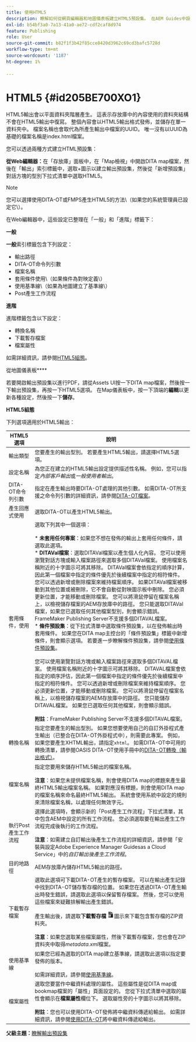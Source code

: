 ```yaml
---
title: 使用HTML5
description: 瞭解如何從網頁編輯器和地圖儀表板建立HTML5預設集。 在AEM Guides中設定HTML5輸出預設集。
exl-id: b54bf3a0-7a13-41a0-ae72-cdf2caf8d974
feature: Publishing
role: User
source-git-commit: b82f1f3b42f85cce8420d3962c69cd3bafc5728d
workflow-type: tm+mt
source-wordcount: '1187'
ht-degree: 1%

---
```


# HTML5 {#id205BE700XO1}

HTML5輸出會以平面資料夾階層產生。 這表示存放庫中的內容使用的資料夾結構不會在HTML5輸出中復寫。 整個內容會以HTML5輸出格式發佈，並儲存在單一資料夾中。 檔案名稱也會取代為所產生輸出中檔案的UUID。 唯一沒有以UUID為基礎的檔案名稱是index.html檔案。

您可以透過兩種方式建立HTML預設集：

**從Web編輯器：**&#x200B;在「存放庫」面板中，在「Map檢視」中開啟DITA map檔案，然後在「輸出」索引標籤中，選取+圖示以建立輸出預設集，然後從「新增預設集」對話方塊的型別下拉式清單中選取HTML5。

>[!NOTE]
>
> 您可以選擇使用DITA-OT或FMPS產生HTML5的方法\（如果您的系統管理員已設定它\）。

在Web編輯器中，這些設定已整理在「一般」和「進階」標籤下：

**一般**

**一般**&#x200B;索引標籤包含下列設定：

- 輸出路徑
- DITA-OT命令列引數
- 檔案名稱
- 套用條件使用\（如果條件為對映定義\）
- 使用基準線\（如果為地圖建立了基準線\）
- Post產生工作流程

**進階**

進階標籤包含以下設定：

- 轉換名稱
- 下載暫存檔案
- 檔案屬性

如需詳細資訊，請參閱[HTML5組態](#id231KJA00REJ)。

從地圖儀表板&#x200B;****

若要開啟輸出預設集以進行PDF，請從Assets UI按一下DITA map檔案，然後按一下輸出預設集，再按一下HTML5選項。 在Map儀表板中，按一下頂端的&#x200B;**編輯**&#x200B;以更新各種設定，然後按一下&#x200B;**儲存**。

**HTML5組態**

下列選項適用於HTML5輸出：

| HTML5選項 | 說明 |
| --- | --- |
| 輸出類型 | 您要產生的輸出型別。 若要產生HTML5輸出，請選擇HTML5選項。 |
| 設定名稱 | 為您正在建立的HTML5輸出設定提供描述性名稱。 例如，您可以指定&#x200B;_內部客戶輸出_&#x200B;或&#x200B;_一般使用者輸出_。 |
| DITA-OT命令列引數 | 指定在產生輸出時要DITA-OT處理的其他引數。 如需DITA-OT所支援之命令列引數的詳細資訊，請參閱[DITA-OT檔案](https://www.dita-ot.org/)。 |
| 產生回應式使用 | 選取DITA-OT以產生HTML5輸出。 |
| 套用條件，使用 | 選取下列其中一個選項： <br><br>* **未套用任何專案**：如果您不想在發佈的輸出上套用任何條件，請選取此選項。<br>* **DITAVal檔案**：選取DITAVal檔案以產生個人化內容。 您可以使用瀏覽對話方塊或輸入檔案路徑來選取多個DITAVal檔案。 使用檔案名稱附近的十字圖示可將其移除。 DITAVal檔案會依指定的順序計算，因此第一個檔案中指定的條件優先於後續檔案中指定的相符條件。 您可以透過新增或刪除檔案來維持檔案順序。 如果DITAVal檔案被移動到其他位置或被刪除，它不會自動從對映圖示板中刪除。 您必須更新位置，才能移動或刪除檔案。 您可以將滑鼠停留在檔案名稱上，以檢視儲存檔案的AEM存放庫中的路徑。 您只能選取DITAVal檔案，如果您已選取任何其他檔案型別，則會顯示錯誤。 FrameMaker Publishing Server不支援多個DITAVAL檔案。<br>* **條件預設集**：從下拉式清單中選取條件預設集，以在發佈輸出時套用條件。 如果您在DITA map主控台的「條件預設集」標籤中新增條件，則會顯示選項。 若要進一步瞭解條件預設集，請參閱[使用條件預設集](generate-output-use-condition-presets.md#id1825FL004PN)。<br><br>您可以使用瀏覽對話方塊或輸入檔案路徑來選取多個DITAVAL檔案。 使用檔案名稱附近的十字圖示可將其移除。 DITAVAL檔案會依指定的順序評估，因此第一個檔案中指定的條件優先於後續檔案中指定的相符條件。 您可以透過新增或刪除檔案來維持檔案順序。 您必須更新位置，才能移動或刪除檔案。 您可以將滑鼠停留在檔案名稱上，以檢視儲存檔案的AEM存放庫中的路徑。 您只能儲存DITAVAL檔案。 如果您已選取任何其他檔案，則會顯示錯誤。<br><br>**附註**：FrameMaker Publishing Server不支援多個DITAVAL檔案。 |
| 轉換名稱 | 指定您要產生的輸出型別。 如果您想要使用自己的自訂外掛程式產生輸出（已整合在DITA-OT外掛程式中），則需要此專案。 例如，如果您要產生XHTML輸出，請指定`xhtml`。 如需DITA-OT中可用的轉換清單，請參閱OASIS DITA-OT使用手冊中的[DITA-OT轉換（輸出格式）](http://www.dita-ot.org/2.3/user-guide/AvailableTransforms.html)。 |
| 檔案名稱 | 指定您要用來儲存HTML5輸出的檔案名稱。<br><br>**注意**：如果您未提供檔案名稱，則會使用DITA map的標題來產生最終HTML5輸出檔案名稱。 如果對應沒有標題，則會使用DITA map的檔案名稱來命名最終HTML5輸出。 系統會使用系統中設定的規則來清除檔案名稱，以處理任何無效字元。 |
| 執行Post產生工作流程 | 選擇此選項時，會顯示新的「Post產生工作流程」下拉式清單，其中包含AEM中設定的所有工作流程。 您必須選取要在輸出產生工作流程完成後執行的工作流程。<br><br>**注意**：如需建立自訂輸出後產生工作流程的詳細資訊，請參閱「安裝與設定Adobe Experience Manager Guidesas a Cloud Service」中的&#x200B;_自訂輸出後產生工作流程_。 |
| 目的地路徑 | AEM存放庫內儲存HTML5輸出的路徑。 |
| 下載暫存檔案 | 選取此選項可下載DITA-OT產生的暫存檔案。 可以在輸出產生記錄中找到DITA-OT儲存暫存檔的位置。 如果您在透過DITA-OT產生輸出時發生錯誤，請選取此選項以保留暫存檔案。 然後，您可以使用這些檔案來疑難排解輸出產生錯誤。<br> <br>產生輸出後，請選取&#x200B;**下載暫存檔** ![下載暫存檔圖示](images/download-temp-files-icon.png)圖示來下載包含暫存檔的ZIP資料夾。<br><br> **注意**：如果您選取某些檔案屬性，然後下載暫存檔案，您也會在ZIP資料夾中取得&#x200B;*metadata.xml*&#x200B;檔案。 |
| 使用基準線 | 如果您已經為選取的DITA map建立基準線，請選取此選項以指定要發佈的版本。<br><br>如需詳細資訊，請參閱[使用基準線](generate-output-use-baseline-for-publishing.md#id1825FI0J0PF)。 |
| 檔案屬性 | 選取您要當作中繼資料處理的屬性。 這些屬性是從DITA map或bookmap檔案的「屬性」頁面設定的。 您從下拉式清單中選取的屬性會顯示在&#x200B;**檔案屬性**&#x200B;欄位下。 選取屬性旁的十字圖示以將其移除。 <br><br>**附註**：您也可以使用DITA-OT發佈將中繼資料傳遞給輸出。 如需詳細資訊，請參閱[使用DITA-OT](pass-metadata-dita-ot.md#id21BJ00QD0XA)將中繼資料傳遞給輸出。 |

**父級主題：**[&#x200B;瞭解輸出預設集](generate-output-understand-presets.md)
